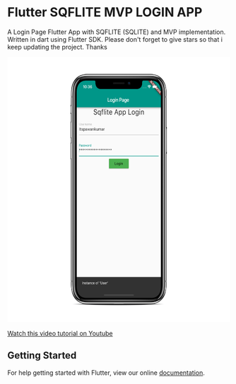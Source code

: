 # Flutter SQFLITE MVP LOGIN APP

A Login Page Flutter App with SQFLITE (SQLITE) and MVP implementation. Written in dart using Flutter SDK.
Please don't forget to give stars so that i keep updating the project. Thanks

<img src="login.png" height="600em" />

[Watch this video tutorial on Youtube](https://youtu.be/Yzfxqd9-6QY)
## Getting Started

For help getting started with Flutter, view our online
[documentation](https://flutter.io/).